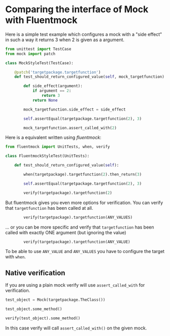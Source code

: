 # Comparing the interface of Mock with Fluentmock

Here is a simple test example which configures a mock with a "side effect" in such a way it returns 3 when 2 is given
as a argument.
```python
from unittest import TestCase
from mock import patch

class MockStyleTest(TestCase):

    @patch('targetpackage.targetfunction')
    def test_should_return_configured_value(self, mock_targetfunction):

        def side_effect(argument):
            if argument == 2:
                return 3
            return None

        mock_targetfunction.side_effect = side_effect

        self.assertEqual(targetpackage.targetfunction(2), 3)

        mock_targetfunction.assert_called_with(2)
```

Here is a equivalent written using _fluentmock_:
```python
from fluentmock import UnitTests, when, verify

class FluentmockStyleTest(UnitTests):

    def test_should_return_configured_value(self):

        when(targetpackage).targetfunction(2).then_return(3)

        self.assertEqual(targetpackage.targetfunction(2), 3)

        verify(targetpackage).targetfunction(2)
```

But fluentmock gives you even more options for verification.
You can verify that `targetfunction` has been called at all.
```python
        verify(targetpackage).targetfunction(ANY_VALUES)
```

... or you can be more specific and verify that `targetfunction`
has been called with exactly ONE argument (but ignoring the value)
```python
        verify(targetpackage).targetfunction(ANY_VALUE)
```

To be able to use `ANY_VALUE` and `ANY_VALUES` you have to
configure the target with `when`.

## Native verification

If you are using a plain mock verify will use `assert_called_with`
for verification.

```python
test_object = Mock(targetpackage.TheClass())

test_object.some_method()

verify(test_object).some_method()
```
In this case verify will call `assert_called_with()` on the given mock.
